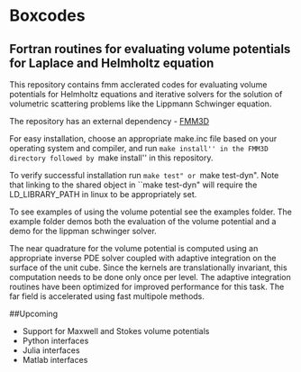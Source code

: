 # Boxcodes

## Fortran routines for evaluating volume potentials for Laplace and Helmholtz equation

This repository contains fmm acclerated codes for evaluating volume potentials for Helmholtz equations
and iterative solvers for the solution of volumetric scattering problems like the Lippmann Schwinger
equation.

The repository has an external dependency - [FMM3D](https://fmm3d.readthedocs.io/en/latest)

For easy installation, choose an appropriate make.inc file based on your operating
system and compiler,  and run ``make install'' in the FMM3D directory followed by ``make install''
in this repository.

To verify successful installation run ``make test" or ``make test-dyn". 
Note that linking to the shared object in ``make test-dyn" will require
the LD_LIBRARY_PATH in linux to be appropriately set.

To see examples of using the volume potential see the examples folder.
The example folder demos both the evaluation of the volume potential
and a demo for the lippman schwinger solver.

The near quadrature for the volume potential is computed using an
appropriate inverse PDE solver coupled with adaptive integration
on the surface of the unit cube. Since the kernels are translationally
invariant, this computation needs to be done only once per level.
The adaptive integration routines have been optimized for improved
performance for this task. The far field is accelerated using fast
multipole methods.


##Upcoming

- Support for Maxwell and Stokes volume potentials
- Python interfaces
- Julia interfaces
- Matlab interfaces  
